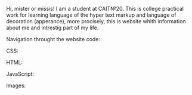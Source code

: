 Hi, mister or missis!
I am a student at CAIT№20.
This is college practical work for learning language of the hyper text markup and language of decoration (apperance), more procisely, this is website whith information about me and intrestig part of my life.

Navigation throught the website code:

CSS:
  
HTML:
  
JavaScript:
  
Images:
  
